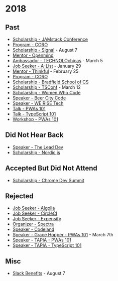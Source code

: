# 2018

## Past

- [Scholarship - JAMstack Conference](2018/jamstack.md)
- [Program - CORO](2018/CORO)
- [Scholarship - Signal](2018/signal) - August 7
- [Mentor - Openmind](2018/mentor/openminded)
- [Ambassador - TECHNOLOchicas](2018/TECHNOLOchicas) - March 5
- [Job Seeker - A-List](https://alist.co) - January 29
- [Mentor - Thinkful](2018/mentor/thinkful) - February 25
- [Program - CORO](2018/CORD)
- [Scholarship - Bradfield School of CS](2018/bradfield-cs)
- [Scholarship - TSConf](2018/tsconf) - March 12
- [Scholarship - Women Who Code](2018/wwcode)
- [Speaker - Beer City Code](http://beercitycode.com/)
- [Speaker - WE RISE Tech](2018/we-rise)
- [Talk - PWAs 101](2018/pwas-101-talk)
- [Talk - TypeScript 101](2018/typescript-101)
- [Workshop - PWAs 101](2018/pwas-101-workshop)

## Did Not Hear Back

- [Speaker - The Lead Dev](2018/the-lead-dev)
- [Scholarship - Nordic.js](2018/nordic-js)

## Accepted But Did Not Attend

- [Scholarship - Chrome Dev Summit](2018/chrome-dev-summit.md)

## Rejected

- [Job Seeker - Algolia](2018/algolia)
- [Job Seeker - CircleCI](2018/circle-ci)
- [Job Seeker - Expensify](2018/expensify)
- [Organizer - Spectra](2018/spectra)
- [Speaker - Codeland](2018/codeland)
- [Speaker - Grace Hopper - PWAs 101](2018/ghc) - March 7th
- [Speaker - TAPIA - PWAs 101](2018/tapia-pwas-101)
- [Speaker - TAPIA - TypeScript 101](2018/tapia-typescript-101)

## Misc

- [Slack Benefits](2018/job/slack-benefits) - August 7
